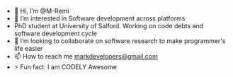 - 👋 Hi, I’m @M-Remi
- 👀 I’m interested in Software development across platforms
- PhD student at University of Salford. Working on code debts and software development cycle
- 💞️ I’m looking to collaborate on software research to make programmer's life easier
- 📫 How to reach me markdevelopers@gmail.com
- ⚡ Fun fact: I am CODELY Awesome

<!---
M-Remi/M-Remi is a ✨ special ✨ repository because its `README.md` (this file) appears on your GitHub profile.
You can click the Preview link to take a look at your changes.
--->

